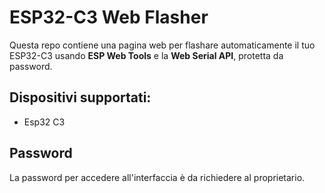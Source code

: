 
# ESP32-C3 Web Flasher

Questa repo contiene una pagina web per flashare automaticamente il tuo ESP32-C3 usando **ESP Web Tools** e la **Web Serial API**, protetta da password.

## Dispositivi supportati:

- Esp32 C3


## Password

La password per accedere all'interfaccia è da richiedere al proprietario. 

